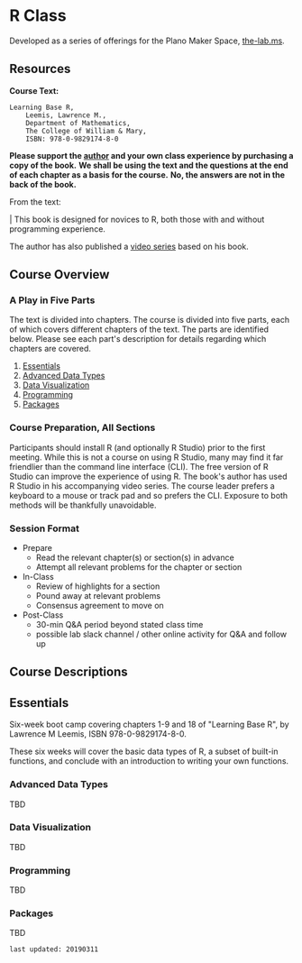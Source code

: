 # R Class

Developed as a series of offerings for the Plano Maker Space, [the-lab.ms](the-lab.ms).

## Resources
__Course Text:__ 
```
Learning Base R,
    Leemis, Lawrence M., 
    Department of Mathematics, 
    The College of William & Mary, 
    ISBN: 978-0-9829174-8-0
```

__Please support the [author](http://www.math.wm.edu/~leemis/) and your own class experience by purchasing a copy of the book.__
__We shall be using the text and the questions at the end of each chapter as a basis for the course.__
__No, the answers are not in the back of the book.__

From the text:

| This book is designed for novices to R, both those with and without programming experience.

The author has also published a [video series](https://www.youtube.com/playlist?list=PL0iUxoCEznfixaKofFkoOho26swycdAmy) based on his book.

##  Course Overview

### A Play in Five Parts

The text is divided into chapters.
The course is divided into five parts, each of which covers different chapters of the text.
The parts are identified below.
Please see each part's description for details regarding which chapters are covered.

1. [Essentials](#essentials)
1. [Advanced Data Types](#advanced_data_types)
1. [Data Visualization](#data_visualization)
1. [Programming](#programming)
1. [Packages](#packages)

### Course Preparation, All Sections

Participants should install R (and optionally R Studio) prior to the first meeting.
While this is not a course on using R Studio, many may find it far friendlier than the command line interface (CLI).
The free version of R Studio can improve the experience of using R.
The book's author has used R Studio in his accompanying video series.
The course leader prefers a keyboard to a mouse or track pad and so prefers the CLI.
Exposure to both methods will be thankfully unavoidable.

### Session Format

+   Prepare
    +   Read the relevant chapter(s) or section(s) in advance
    +   Attempt all relevant problems for the chapter or section
+   In-Class
    +   Review of highlights for a section
    +   Pound away at relevant problems
    +   Consensus agreement to move on
+   Post-Class
    +   30-min Q&A period beyond stated class time
    +   possible lab slack channel / other online activity for Q&A and follow up

## Course Descriptions

## Essentials

Six-week boot camp covering chapters 1-9 and 18 of "Learning Base R", by Lawrence M Leemis, ISBN 978-0-9829174-8-0. 

These six weeks will cover the basic data types of R, a subset of built-in functions, and conclude with an introduction to writing your own functions. 

### Advanced Data Types
TBD

### Data Visualization
TBD

### Programming
TBD

### Packages
TBD

```last updated: 20190311```

